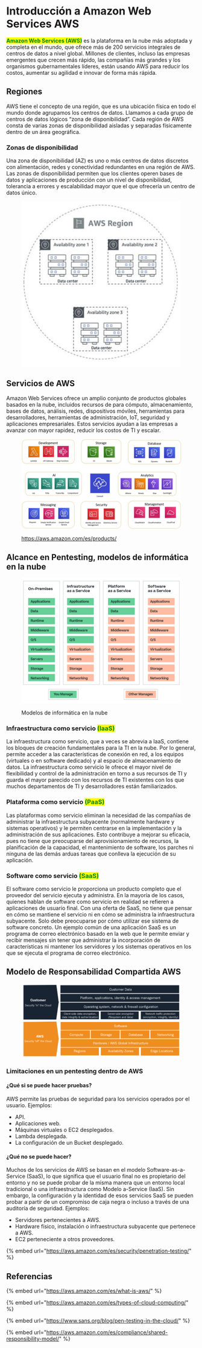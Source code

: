 # Introducción a Amazon Web Services AWS

<mark style="color:green;">**Amazon Web Services (AWS)**</mark> es la plataforma en la nube más adoptada y completa en el mundo, que ofrece más de 200 servicios integrales de centros de datos a nivel global. Millones de clientes, incluso las empresas emergentes que crecen más rápido, las compañías más grandes y los organismos gubernamentales líderes, están usando AWS para reducir los costos, aumentar su agilidad e innovar de forma más rápida.

## Regiones

AWS tiene el concepto de una región, que es una ubicación física en todo el mundo donde agrupamos los centros de datos. Llamamos a cada grupo de centros de datos lógicos “zona de disponibilidad”. Cada región de AWS consta de varias zonas de disponibilidad aisladas y separadas físicamente dentro de un área geográfica.

### Zonas de disponibilidad

Una zona de disponibilidad (AZ) es uno o más centros de datos discretos con alimentación, redes y conectividad redundantes en una región de AWS. Las zonas de disponibilidad permiten que los clientes operen bases de datos y aplicaciones de producción con un nivel de disponibilidad, tolerancia a errores y escalabilidad mayor que el que ofrecería un centro de datos único.

<figure><img src="../.gitbook/assets/image (7) (1) (1) (1).png" alt=""><figcaption></figcaption></figure>

## Servicios de AWS

Amazon Web Services ofrece un amplio conjunto de productos globales basados en la nube, incluidos recursos de para cómputo, almacenamiento, bases de datos, análisis, redes, dispositivos móviles, herramientas para desarrolladores, herramientas de administración, IoT, seguridad y aplicaciones empresariales. Estos servicios ayudan a las empresas a avanzar con mayor rapidez, reducir los costos de TI y escalar.

<figure><img src="../.gitbook/assets/image (6) (1) (1).png" alt=""><figcaption><p><a href="https://aws.amazon.com/es/products/">https://aws.amazon.com/es/products/</a></p></figcaption></figure>

## Alcance en Pentesting, modelos de informática en la nube

<figure><img src="../.gitbook/assets/image (1) (1) (1) (1).png" alt=""><figcaption><p>Modelos de informática en la nube</p></figcaption></figure>

### Infraestructura como servicio <mark style="color:green;">(IaaS)</mark>

La infraestructura como servicio, que a veces se abrevia a IaaS, contiene los bloques de creación fundamentales para la TI en la nube. Por lo general, permite acceder a las características de conexión en red, a los equipos (virtuales o en software dedicado) y al espacio de almacenamiento de datos. La infraestructura como servicio le ofrece el mayor nivel de flexibilidad y control de la administración en torno a sus recursos de TI y guarda el mayor parecido con los recursos de TI existentes con los que muchos departamentos de TI y desarrolladores están familiarizados.

### Plataforma como servicio <mark style="color:green;">(PaaS)</mark>

Las plataformas como servicio eliminan la necesidad de las compañías de administrar la infraestructura subyacente (normalmente hardware y sistemas operativos) y le permiten centrarse en la implementación y la administración de sus aplicaciones. Esto contribuye a mejorar su eficacia, pues no tiene que preocuparse del aprovisionamiento de recursos, la planificación de la capacidad, el mantenimiento de software, los parches ni ninguna de las demás arduas tareas que conlleva la ejecución de su aplicación.

### Software como servicio <mark style="color:green;">(SaaS)</mark>

El software como servicio le proporciona un producto completo que el proveedor del servicio ejecuta y administra. En la mayoría de los casos, quienes hablan de software como servicio en realidad se refieren a aplicaciones de usuario final. Con una oferta de SaaS, no tiene que pensar en cómo se mantiene el servicio ni en cómo se administra la infraestructura subyacente. Solo debe preocuparse por cómo utilizar ese sistema de software concreto. Un ejemplo común de una aplicación SaaS es un programa de correo electrónico basado en la web que le permite enviar y recibir mensajes sin tener que administrar la incorporación de características ni mantener los servidores y los sistemas operativos en los que se ejecuta el programa de correo electrónico.

## Modelo de Responsabilidad Compartida AWS

<figure><img src="../.gitbook/assets/image (9) (1) (2).png" alt=""><figcaption></figcaption></figure>

### Limitaciones en un pentesting dentro de AWS

#### ¿Qué si se puede hacer pruebas?

AWS permite las pruebas de seguridad para los servicios operados por el usuario. Ejemplos:

* API.&#x20;
* Aplicaciones web.&#x20;
* Máquinas virtuales o EC2 desplegados.&#x20;
* Lambda desplegada.&#x20;
* La configuración de un Bucket desplegado.

#### ¿Qué no se puede hacer?

Muchos de los servicios de AWS se basan en el modelo Software-as-a-Service (SaaS), lo que significa que el usuario final no es propietario del entorno y no se puede probar de la misma manera que un entorno local tradicional o una infraestructura como Modelo a-Service (IaaS). Sin embargo, la configuración y la identidad de esos servicios SaaS se pueden probar a partir de un compromiso de caja negra o incluso a través de una auditoría de seguridad. Ejemplos:&#x20;

* Servidores pertenecientes a AWS.&#x20;
* Hardware físico, instalación o infraestructura subyacente que pertenece a AWS.&#x20;
* EC2 perteneciente a otros proveedores.

{% embed url="https://aws.amazon.com/es/security/penetration-testing/" %}



## Referencias

{% embed url="https://aws.amazon.com/es/what-is-aws/" %}

{% embed url="https://aws.amazon.com/es/types-of-cloud-computing/" %}

{% embed url="https://www.sans.org/blog/pen-testing-in-the-cloud/" %}

{% embed url="https://aws.amazon.com/es/compliance/shared-responsibility-model/" %}

